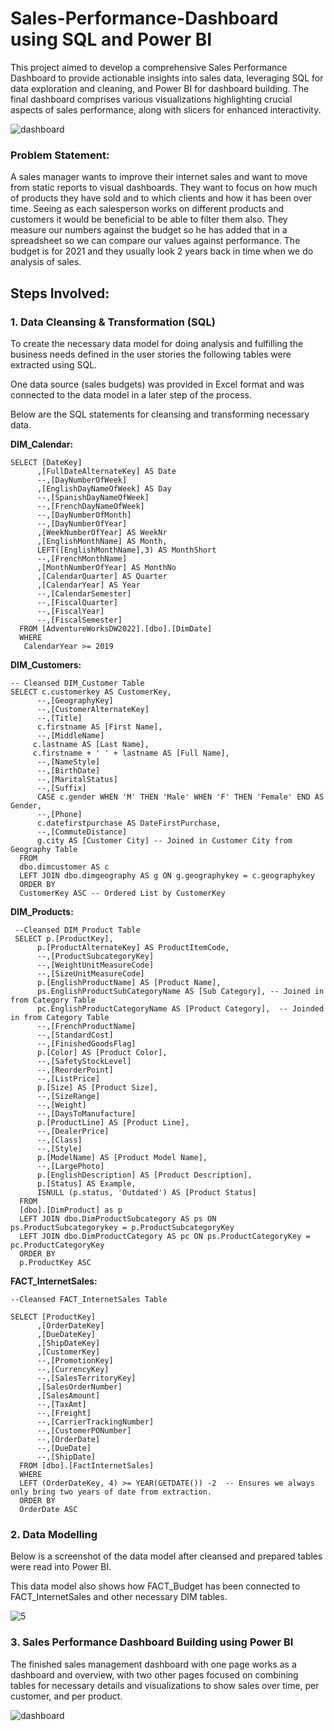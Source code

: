 # Sales-Performance-Dashboard using SQL and Power BI
This project aimed to develop a comprehensive Sales Performance Dashboard to provide actionable insights into sales data, leveraging SQL for data exploration and cleaning, and Power BI for dashboard building. The final dashboard comprises various visualizations highlighting crucial aspects of sales performance, along with slicers for enhanced interactivity.

![dashboard](https://github.com/micky-26/Sales-Performance-Dashboard-using-SQL-and-Power-BI/assets/106061980/87b6ee85-ef22-46b7-846f-12026a10b774)


### Problem Statement: 
A sales manager wants to improve their internet sales and want to move from static reports to visual dashboards. They want to focus on how much of products they have sold and to which clients and how it has been over time. Seeing as each salesperson works on different products and customers it would be beneficial to be able to filter them also.
They measure our numbers against the budget so he has added that in a spreadsheet so we can compare our values against performance. 
The budget is for 2021 and they usually look 2 years back in time when we do analysis of sales.


## Steps Involved:
### 1. Data Cleansing & Transformation (SQL)
To create the necessary data model for doing analysis and fulfilling the business needs defined in the user stories the following tables were extracted using SQL.

One data source (sales budgets) was provided in Excel format and was connected to the data model in a later step of the process.

Below are the SQL statements for cleansing and transforming necessary data.

**DIM_Calendar:**

```
SELECT [DateKey]
      ,[FullDateAlternateKey] AS Date
      --,[DayNumberOfWeek]
      ,[EnglishDayNameOfWeek] AS Day
      --,[SpanishDayNameOfWeek]
      --,[FrenchDayNameOfWeek]
      --,[DayNumberOfMonth]
      --,[DayNumberOfYear]
      ,[WeekNumberOfYear] AS WeekNr
      ,[EnglishMonthName] AS Month,
      LEFT([EnglishMonthName],3) AS MonthShort
      --,[FrenchMonthName]
      ,[MonthNumberOfYear] AS MonthNo
      ,[CalendarQuarter] AS Quarter
      ,[CalendarYear] AS Year
      --,[CalendarSemester]
      --,[FiscalQuarter]
      --,[FiscalYear]
      --,[FiscalSemester]
  FROM [AdventureWorksDW2022].[dbo].[DimDate]
  WHERE 
   CalendarYear >= 2019
```


**DIM_Customers:**

```
-- Cleansed DIM_Customer Table
SELECT c.customerkey AS CustomerKey,
      --,[GeographyKey]
      --,[CustomerAlternateKey]
      --,[Title]
      c.firstname AS [First Name],
      --,[MiddleName]
     c.lastname AS [Last Name],
	 c.firstname + ' ' + lastname AS [Full Name],
      --,[NameStyle]
      --,[BirthDate]
      --,[MaritalStatus]
      --,[Suffix]
	  CASE c.gender WHEN 'M' THEN 'Male' WHEN 'F' THEN 'Female' END AS Gender,
      --,[Phone]
      c.datefirstpurchase AS DateFirstPurchase,
      --,[CommuteDistance]
	  g.city AS [Customer City] -- Joined in Customer City from Geography Table
  FROM 
  dbo.dimcustomer AS c
  LEFT JOIN dbo.dimgeography AS g ON g.geographykey = c.geographykey
  ORDER BY
  CustomerKey ASC -- Ordered List by CustomerKey 

```

**DIM_Products:**

```
 --Cleansed DIM_Product Table
 SELECT p.[ProductKey],
      p.[ProductAlternateKey] AS ProductItemCode,
      --,[ProductSubcategoryKey]
      --,[WeightUnitMeasureCode]
      --,[SizeUnitMeasureCode]
      p.[EnglishProductName] AS [Product Name],
      ps.EnglishProductSubCategoryName AS [Sub Category], -- Joined in from Category Table
	  pc.EnglishProductCategoryName AS [Product Category],  -- Joinded in from Category Table
      --,[FrenchProductName]
      --,[StandardCost]
      --,[FinishedGoodsFlag]
      p.[Color] AS [Product Color],
      --,[SafetyStockLevel]
      --,[ReorderPoint]
      --,[ListPrice]
      p.[Size] AS [Product Size],
      --,[SizeRange]
      --,[Weight]
      --,[DaysToManufacture]
      p.[ProductLine] AS [Product Line],
      --,[DealerPrice]
      --,[Class]
      --,[Style]
      p.[ModelName] AS [Product Model Name],
	  --,[LargePhoto]
      p.[EnglishDescription] AS [Product Description],
      p.[Status] AS Example,
	  ISNULL (p.status, 'Outdated') AS [Product Status]
  FROM 
  [dbo].[DimProduct] as p
  LEFT JOIN dbo.DimProductSubcategory AS ps ON ps.ProductSubcategorykey = p.ProductSubcategoryKey
  LEFT JOIN dbo.DimProductCategory AS pc ON ps.ProductCategoryKey = pc.ProductCategoryKey
  ORDER BY
  p.ProductKey ASC

```

**FACT_InternetSales:**

```
--Cleansed FACT_InternetSales Table

SELECT [ProductKey]
      ,[OrderDateKey]
      ,[DueDateKey]
      ,[ShipDateKey]
      ,[CustomerKey]
      --,[PromotionKey]
      --,[CurrencyKey]
      --,[SalesTerritoryKey]
      ,[SalesOrderNumber]
      ,[SalesAmount]
      --,[TaxAmt]
      --,[Freight]
      --,[CarrierTrackingNumber]
      --,[CustomerPONumber]
      --,[OrderDate]
      --,[DueDate]
      --,[ShipDate]
  FROM [dbo].[FactInternetSales]
  WHERE 
  LEFT (OrderDateKey, 4) >= YEAR(GETDATE()) -2  -- Ensures we always only bring two years of date from extraction.
  ORDER BY
  OrderDate ASC
```

### 2. Data Modelling
Below is a screenshot of the data model after cleansed and prepared tables were read into Power BI.

This data model also shows how FACT_Budget has been connected to FACT_InternetSales and other necessary DIM tables.

![5](https://github.com/micky-26/Sales-Performance-Dashboard/assets/106061980/6e51b990-939c-41a5-b65d-4d7e9b109864)

### 3. Sales Performance Dashboard Building using Power BI


The finished sales management dashboard with one page works as a dashboard and overview, with two other pages focused on combining tables for necessary details and visualizations to show sales over time, per customer, and per product.


![dashboard](https://github.com/micky-26/Sales-Performance-Dashboard-using-SQL-and-Power-BI/assets/106061980/940c9f58-e9ce-46a2-a03b-f70cc48f52ce)

